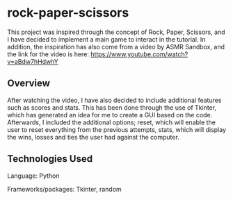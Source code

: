 # rock-paper-scissors

This project was inspired through the concept of Rock, Paper, Scissors, and I have decided to implement a main game to interact in the tutorial. In addition, the inspiration has also come from a video by ASMR Sandbox, and the link for the video is here: https://www.youtube.com/watch?v=aBdw7hHdwhY
## Overview
After watching the video, I have also decided to include additional features such as scores and stats. This has been done through the use of Tkinter, which has generated an idea for me to create a GUI based on the code. Afterwards, I included the additional options; reset, which will enable the user to reset everything from the previous attempts, stats, which will display the wins, losses and ties the user had against the computer.

## Technologies Used

Language: Python

Frameworks/packages: Tkinter, random
